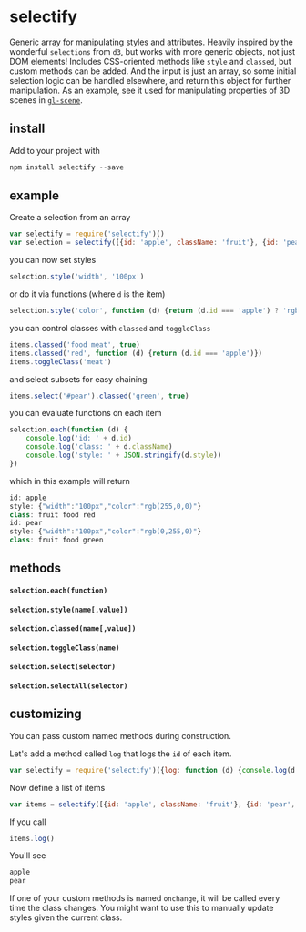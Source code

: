 # selectify

Generic array for manipulating styles and attributes. Heavily inspired by the wonderful `selections` from `d3`, but works with more generic objects, not just DOM elements! Includes CSS-oriented methods like `style` and `classed`, but custom methods can be added. And the input is just an array, so some initial selection logic can be handled elsewhere, and return this object for further manipulation. As an example, see it used for manipulating properties of 3D scenes in [`gl-scene`](http://github.com/freeman-lab/gl-scene).

## install

Add to your project with

```javascript
npm install selectify --save
```

## example

Create a selection from an array

```javascript
var selectify = require('selectify')()
var selection = selectify([{id: 'apple', className: 'fruit'}, {id: 'pear', className: 'fruit'}])
```

you can now set styles

```javascript
selection.style('width', '100px')
```

or do it via functions (where `d` is the item)

```javascript
selection.style('color', function (d) {return (d.id === 'apple') ? 'rgb(255,0,0)' : 'rgb(0,255,0)'})
```

you can control classes with `classed` and `toggleClass`

```javascript
items.classed('food meat', true)
items.classed('red', function (d) {return (d.id === 'apple')})
items.toggleClass('meat')
```

and select subsets for easy chaining

```javascript
items.select('#pear').classed('green', true)
```

you can evaluate functions on each item

```javascript
selection.each(function (d) {
	console.log('id: ' + d.id)
	console.log('class: ' + d.className)
	console.log('style: ' + JSON.stringify(d.style))
})
```

which in this example will return

```javascript
id: apple
style: {"width":"100px","color":"rgb(255,0,0)"}
class: fruit food red
id: pear
style: {"width":"100px","color":"rgb(0,255,0)"}
class: fruit food green
````

## methods

#### `selection.each(function)`

#### `selection.style(name[,value])`

#### `selection.classed(name[,value])`

#### `selection.toggleClass(name)`

#### `selection.select(selector)`

#### `selection.selectAll(selector)`

## customizing

You can pass custom named methods during construction. 

Let's add a method called `log` that logs the `id` of each item.

```javascript
var selectify = require('selectify')({log: function (d) {console.log(d.id)}})
```

Now define a list of items

```javascript
var items = selectify([{id: 'apple', className: 'fruit'}, {id: 'pear', className: 'fruit'}])
```

If you call

```javascript
items.log()
```

You'll see

```javascript
apple
pear
```

If one of your custom methods is named `onchange`, it will be called every time the class changes. You might want to use this to manually update styles given the current class.

